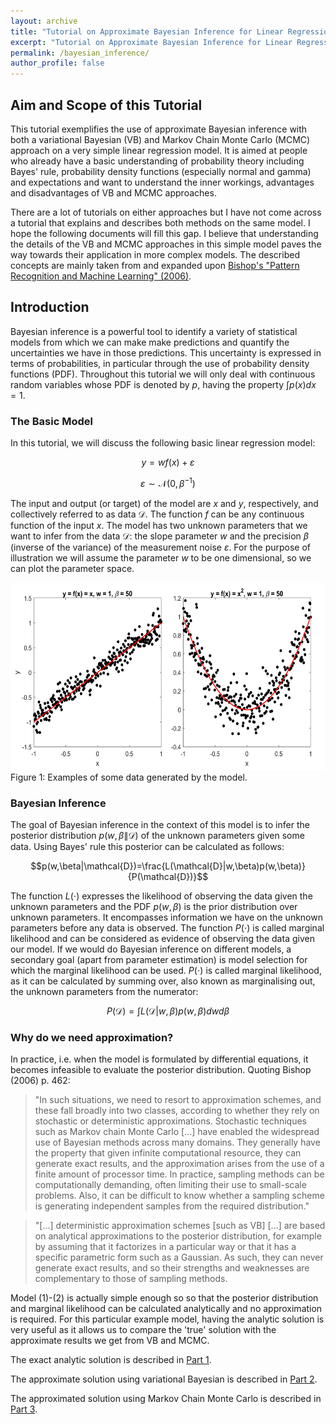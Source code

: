 ```yaml
---
layout: archive
title: "Tutorial on Approximate Bayesian Inference for Linear Regression"
excerpt: "Tutorial on Approximate Bayesian Inference for Linear Regression"
permalink: /bayesian_inference/
author_profile: false
---
```


## Aim and Scope of this Tutorial

This tutorial exemplifies the use of approximate Bayesian inference with both a variational Bayesian (VB) and Markov Chain Monte Carlo (MCMC) approach on a very simple linear regression model. It is aimed at people who already have a basic understanding of probability theory including Bayes' rule, probability density functions (especially normal and gamma) and expectations and want to understand the inner workings, advantages and disadvantages of VB and MCMC approaches. 

There are a lot of tutorials on either approaches but I have not come across a tutorial that explains and describes both methods on the same model. I hope the following documents will fill this gap. I believe that understanding the details of the VB and MCMC approaches in this simple model paves the way towards their application in more complex models. The described concepts are mainly taken from and expanded upon [Bishop's "Pattern Recognition and Machine Learning" (2006)](https://www.springer.com/gp/book/9780387310732).    

## Introduction

Bayesian inference is a powerful tool to identify a variety of statistical models from which we can make make predictions and quantify the uncertainties we have in those predictions. This uncertainty is expressed in terms of probabilities, in particular through the use of probability density functions (PDF). Throughout this tutorial we will only deal with continuous random variables whose PDF is denoted by $p$, having the property $\int p(x) dx = 1$.

### The Basic Model

In this tutorial, we will discuss the following basic linear regression model:

$$y = w f(x) + \varepsilon$$

$$\varepsilon \sim \mathcal{N}(0,\beta^{-1})$$

The input and output (or target) of the model are $x$ and $y$, respectively, and collectively referred to as data $\mathcal{D}$. The function $f$ can be any continuous function of the input $x$. The model has two unknown parameters that we want to infer from the data $\mathcal{D}$: the slope parameter $w$ and the precision $\beta$ (inverse of the variance) of the measurement noise $\varepsilon$. For the purpose of illustration we will assume the parameter $w$ to be one dimensional, so we can plot the parameter space.

<center><img src="/_pages/Bayesian_Inference/data.png" width="600" height="300"></center>
Figure 1: Examples of some data generated by the model.

### Bayesian Inference

The goal of Bayesian inference in the context of this model is to infer the posterior distribution $p(w,\beta\|\mathcal{D})$ of the unknown parameters given some data. Using Bayes' rule this posterior can be calculated as follows:

$$p(w,\beta|\mathcal{D})=\frac{L(\mathcal{D}|w,\beta)p(w,\beta)}{P(\mathcal{D})}$$

The function $L(\cdot)$ expresses the likelihood of observing the data given the unknown parameters and the PDF $p(w,\beta)$ is the prior distribution over unknown parameters. It encompasses information we have on the unknown parameters before any data is observed. The function $P(\cdot)$ is called marginal likelihood and can be considered as evidence of observing the data given our model. If we would do Bayesian inference on different models, a secondary goal (apart from parameter estimation) is model selection for which the marginal likelihood can be used. $P(\cdot)$ is called marginal likelihood, as it can be calculated by summing over, also known as marginalising out, the unknown parameters from the numerator:

$$P(\mathcal{D})=\int L(\mathcal{D}|w,\beta)p(w,\beta) dw d\beta$$

### Why do we need approximation?

In practice, i.e. when the model is formulated by differential equations, it becomes infeasible to evaluate the posterior distribution. Quoting Bishop (2006) p. 462:

> "In such situations, we need to resort to approximation schemes, and these fall broadly into two classes, according to whether they rely on stochastic or deterministic approximations. Stochastic techniques such as Markov chain Monte Carlo \[...\] have enabled the widespread use of Bayesian methods across many domains. They generally have the property that given infinite computational resource, they can generate exact results, and the approximation arises from the use of a finite amount of processor time. In practice, sampling methods can be computationally
demanding, often limiting their use to small-scale problems. Also, it can
be difficult to know whether a sampling scheme is generating independent samples from the required distribution."

> "\[...\] deterministic approximation schemes \[such as VB\] \[...\] are based on analytical approximations to the posterior distribution, for example by assuming that it factorizes in a particular way or that it has a specific parametric form such as a Gaussian. As such, they can never generate exact results, and so their strengths and weaknesses are complementary to those of sampling methods.

Model (1)-(2) is actually simple enough so so that the posterior distribution and marginal likelihood can be calculated analytically and no approximation is required. For this particular example model, having the analytic solution is very useful as it allows us to compare the 'true' solution with the approximate results we get from VB and MCMC. 

The exact analytic solution is described in [Part 1](BI_True.md).

The approximate solution using variational Bayesian is described in [Part 2](BI_VB.md).

The approximated solution using Markov Chain Monte Carlo is described in [Part 3](BI_MCMC.md).




